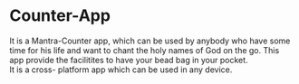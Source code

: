 # Counter-App
It is a Mantra-Counter app, which can be used by anybody who have some time for his life and want to chant the holy names of God on the go.
This app provide the facilitites to have your bead bag in your pocket.<br>
It is a cross- platform app which can be used in any device.

